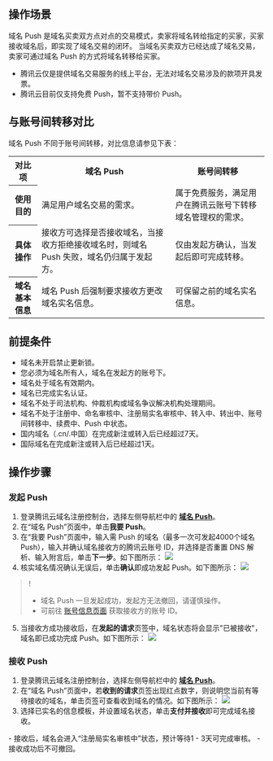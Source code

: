 ## 操作场景
域名 Push 是域名买卖双方点对点的交易模式，卖家将域名转给指定的买家，买家接收域名后，即实现了域名交易的闭环。
当域名买卖双方已经达成了域名交易，卖家可通过域名 Push 的方式将域名转移给买家。
<dx-alert infotype="notice" title="">
- 腾讯云仅是提供域名交易服务的线上平台，无法对域名交易涉及的款项开具发票。
- 腾讯云目前仅支持免费 Push，暂不支持带价 Push。
</dx-alert>


## 与账号间转移对比
域名 Push 不同于账号间转移，对比信息请参见下表：

<table>
<tr>
<th>对比项</th>
<th>域名 Push</th>
<th>账号间转移</th>
</tr>
<tr>
<th>使用目的</th>
<td>满足用户域名交易的需求。</td>
<td>属于免费服务，满足用户在腾讯云账号下转移域名管理权的需求。</td>
</tr>
<tr>
<th>具体操作</th>
<td>接收方可选择是否接收域名，当接收方拒绝接收域名时，则域名 Push 失败，域名仍归属于发起方。</td>
<td>仅由发起方确认，当发起后即可完成转移。</td>
</tr>
<tr>
<th>域名基本信息</th>
<td>域名 Push 后强制要求接收方更改域名实名信息。</td>
<td>可保留之前的域名实名信息。</td>
</tr>
</table>


## 前提条件
- 域名未开启禁止更新锁。
- 您必须为域名所有人，域名在发起方的账号下。
- 域名处于域名有效期内。
- 域名已完成实名认证。
- 域名不处于司法机构、仲裁机构或域名争议解决机构处理期间。
- 域名不处于注册中、命名审核中、注册局实名审核中、转入中、转出中、账号间转移中、续费中、Push 中状态。
- 国内域名（.cn/.中国）在完成新注或转入后已经超过7天。
- 国际域名在完成新注或转入后已经超过1天。


## 操作步骤
### 发起 Push
1. 登录腾讯云域名注册控制台，选择左侧导航栏中的 **[域名 Push](https://console.cloud.tencent.com/domain/push)**。
2. 在“域名 Push”页面中，单击**我要 Push**。
3. 在“我要 Push”页面中，输入需 Push 的域名（最多一次可发起4000个域名 Push），输入并确认域名接收方的腾讯云账号 ID，并选择是否重置 DNS 解析、输入附言后，单击**下一步**。如下图所示：
![](https://qcloudimg.tencent-cloud.cn/raw/cda60164c89fda08437529ef49720177.png)
4. 核实域名情况确认无误后，单击**确认**即成功发起 Push。如下图所示：
![](https://qcloudimg.tencent-cloud.cn/raw/2b6ce513c1c9a01effa44cb75bb07a6a.png)
>!
>- 域名 Push 一旦发起成功，发起方无法撤回，请谨慎操作。
>- 可前往 [账号信息页面](https://console.cloud.tencent.com/developer) 获取接收方的账号 ID。
5. 当接收方成功接收后，在**发起的请求**页签中，域名状态将会显示"已被接收"，域名即已成功完成 Push。如下图所示：
![](https://qcloudimg.tencent-cloud.cn/raw/4c81c8537a33884e8f76a54247b2f7d7.png)


### 接收 Push
1. 登录腾讯云域名注册控制台，选择左侧导航栏中的 **[域名 Push](https://console.cloud.tencent.com/domain/push)**。
2. 在“域名 Push”页面中，若**收到的请求**页签出现红点数字，则说明您当前有等待接收的域名，单击页签可查看收到域名的情况。如下图所示：
![](https://qcloudimg.tencent-cloud.cn/raw/236c9ebbd8638a7e84800218d8c1a8f3.png)
3. 选择已实名的信息模板，并设置域名状态，单击**支付并接收**即可完成域名接收。
<dx-alert infotype="notice" title="">
- 接收后，域名会进入“注册局实名审核中”状态，预计等待1 - 3天可完成审核。
- 接收成功后不可撤回。
</dx-alert>



